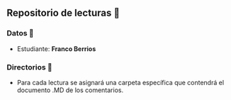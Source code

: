 ## Repositorio de lecturas 📃

### Datos 🚸

- Estudiante: **Franco Berrios** 

### Directorios 📂

- Para cada lectura se asignará una carpeta específica que contendrá el documento .MD de los comentarios.